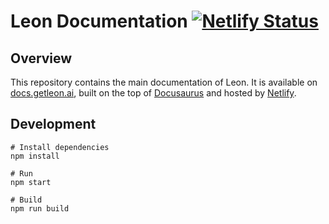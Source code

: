 # Leon Documentation [![Netlify Status](https://api.netlify.com/api/v1/badges/b11afed8-5947-4cdc-871d-1db5323cad25/deploy-status)](https://app.netlify.com/sites/leon-docs/deploys)

## Overview

This repository contains the main documentation of Leon. It is available on [docs.getleon.ai](https://docs.getleon.ai), built on the top of [Docusaurus](https://docusaurus.io) and hosted by [Netlify](https://www.netlify.com).

## Development

```
# Install dependencies
npm install

# Run
npm start

# Build
npm run build 
```
